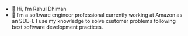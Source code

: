 - 👋 Hi, I’m Rahul Dhiman
- 👀 I’m a software engineer professional currently working at Amazon as an SDE-I. I use my knowledge to solve customer problems following best software development practices.
